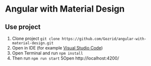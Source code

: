 # Angular with Material Design

## Use project
1. Clone project `git clone https://github.com/Gozrid/angular-with-material-design.git`
2. Open in IDE (for example [Visual Studio Code](https://code.visualstudio.com/))
3. Open Terminal and run `npm install`
4. Then run `npm run start`
5Open http://localhost:4200/
